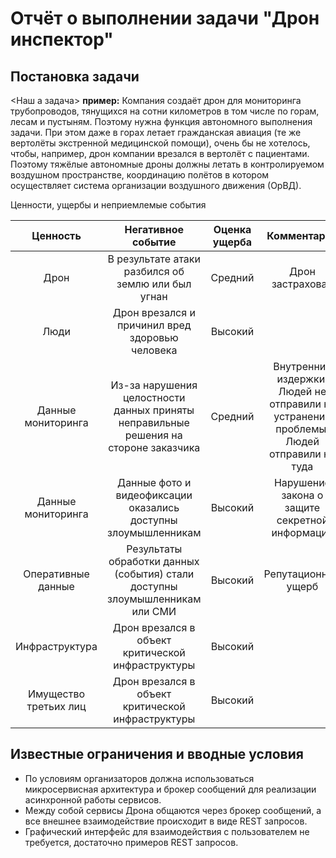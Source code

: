 # Отчёт о выполнении задачи "Дрон инспектор"

## Постановка задачи
<Наш а задача>
**пример:**
Компания создаёт дрон для мониторинга трубопроводов, тянущихся на сотни километров в том числе по горам, лесам и пустыням. Поэтому нужна функция автономного выполнения задачи.
При этом даже в горах летает гражданская авиация (те же вертолёты экстренной медицинской помощи), очень бы не хотелось, чтобы, например, дрон компании врезался в вертолёт с пациентами. Поэтому тяжёлые автономные дроны должны летать в контролируемом воздушном пространстве, координацию полётов в котором осуществляет система организации воздушного движения (ОрВД).

Ценности, ущербы и неприемлемые события

|Ценность|Негативное событие|Оценка ущерба|Комментарий|
|:-:|:-:|:-:|:-:|
|Дрон|В результате атаки разбился об землю или был угнан|Средний|Дрон застрахован|
|Люди|Дрон врезался и причинил вред здоровью человека|Высокий||
|Данные мониторинга|Из-за нарушения целостности данных приняты неправильные решения на стороне заказчика|Средний|Внутренние издержки: Людей не отправили на устранение проблемы. Людей отправили не туда|
|Данные мониторинга|Данные фото и видеофиксации оказались доступны злоумышленникам|Высокий|Нарушение закона о защите секретной информации|
|Оперативные данные|Результаты обработки данных (события) стали доступны злоумышленникам или СМИ|Высокий|Репутационный ущерб|
|Инфраструктура|Дрон врезался в объект критической инфраструктуры|Высокий||
|Имущество третьих лиц|Дрон врезался в объект критической инфраструктуры|Высокий||

## Известные ограничения и вводные условия

- По условиям организаторов должна использоваться микросервисная архитектура и брокер сообщений для реализации асинхронной работы сервисов.
- Между собой сервисы Дрона общаются через брокер сообщений, а все внешнее взаимодействие происходит в виде REST запросов.
- Графический интерфейс для взаимодействия с пользователем не требуется, достаточно примеров REST запросов.

